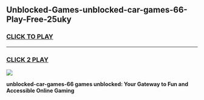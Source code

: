 
## Unblocked-Games-unblocked-car-games-66-Play-Free-25uky
<h3>
<a href="https://premium76.site?title=unblocked-car-games-66&ref=15A">CLICK TO PLAY</a></h3>
<hr>

<h3>
<a href="https://premium76.site?title=unblocked-car-games-66&ref=15A">CLICK 2 PLAY</a>
  
</h3>

<a href="https://premium76.site?title=unblocked-car-games-66&ref=15A"><img src="https://clearcache.store/games.png"></a>


**unblocked-car-games-66 games unblocked: Your Gateway to Fun and Accessible Online Gaming**

